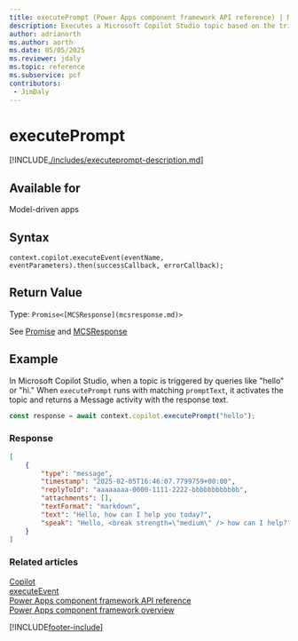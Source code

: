 ```yaml
---
title: executePrompt (Power Apps component framework API reference) | Microsoft Docs
description: Executes a Microsoft Copilot Studio topic based on the trigger queries registered in the topic.
author: adrianorth
ms.author: aorth
ms.date: 05/05/2025
ms.reviewer: jdaly
ms.topic: reference
ms.subservice: pcf
contributors:
 - JimDaly
---
```


# executePrompt

[!INCLUDE[./includes/executeprompt-description.md](./includes/executeprompt-description.md)]

## Available for

Model-driven apps

## Syntax

`context.copilot.executeEvent(eventName, eventParameters).then(successCallback, errorCallback);`

## Return Value

Type: `Promise<[MCSResponse](mcsresponse.md)>`

See [Promise](https://developer.mozilla.org/docs/Web/JavaScript/reference/Global_Objects/Promise) and [MCSResponse](mcsresponse.md)

## Example

In Microsoft Copilot Studio, when a topic is triggered by queries like "hello" or "hi." When `executePrompt` runs with matching `promptText`, it activates the topic and returns a Message activity with the response text.

```typescript
const response = await context.copilot.executePrompt("hello");
```

### Response

```json
[
    {
        "type": "message",
        "timestamp": "2025-02-05T16:46:07.7799759+00:00",
        "replyToId": "aaaaaaaa-0000-1111-2222-bbbbbbbbbbbb",
        "attachments": [],
        "textFormat": "markdown",
        "text": "Hello, how can I help you today?",
        "speak": "Hello, <break strength=\"medium\" /> how can I help?"
    }
]
```

### Related articles

[Copilot](../copilot.md)  
[executeEvent](executeevent.md)  
[Power Apps component framework API reference](../../reference/index.md)  
[Power Apps component framework overview](../../overview.md)

[!INCLUDE[footer-include](../../../../includes/footer-banner.md)]
